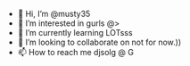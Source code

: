 - 👋 Hi, I’m @musty35
- 👀 I’m interested in gurls @>
- 🌱 I’m currently learning LOTsss
- 💞️ I’m looking to collaborate on not for now.))
- 📫 How to reach me djsolg @ G

<!---
musty35/musty35 is a ✨ special ✨ repository because its `README.md` (this file) appears on your GitHub profile.
You can click the Preview link to take a look at your changes.
--->
